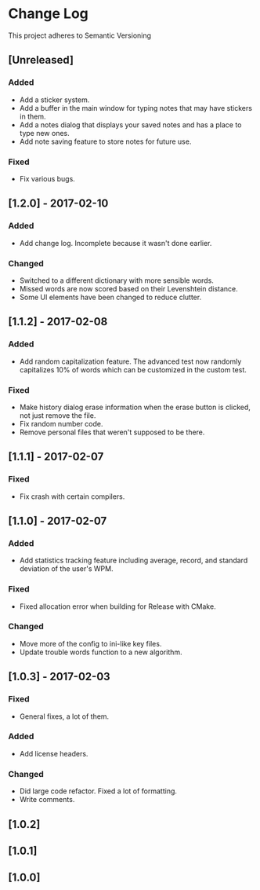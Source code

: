 # Change Log
This project adheres to Semantic Versioning

## [Unreleased]
### Added
- Add a sticker system.
- Add a buffer in the main window for typing notes that may have stickers in
  them.
- Add a notes dialog that displays your saved notes and has a place to type new
  ones.
- Add note saving feature to store notes for future use.

### Fixed
- Fix various bugs.

## [1.2.0] - 2017-02-10
### Added
- Add change log. Incomplete because it wasn't done earlier.

### Changed
- Switched to a different dictionary with more sensible words.
- Missed words are now scored based on their Levenshtein distance.
- Some UI elements have been changed to reduce clutter.

## [1.1.2] - 2017-02-08
### Added
- Add random capitalization feature. The advanced test now randomly capitalizes
  10% of words which can be customized in the custom test.

### Fixed
- Make history dialog erase information when the erase button is clicked, not
  just remove the file.
- Fix random number code.
- Remove personal files that weren't supposed to be there.

## [1.1.1] - 2017-02-07
### Fixed
- Fix crash with certain compilers.

## [1.1.0] - 2017-02-07
### Added
- Add statistics tracking feature including average, record, and standard
  deviation of the user's WPM.

### Fixed
- Fixed allocation error when building for Release with CMake.

### Changed
- Move more of the config to ini-like key files.
- Update trouble words function to a new algorithm.

## [1.0.3] - 2017-02-03
### Fixed
- General fixes, a lot of them.

### Added
- Add license headers.

### Changed
- Did large code refactor. Fixed a lot of formatting.
- Write comments.

## [1.0.2]

## [1.0.1]

## [1.0.0]
